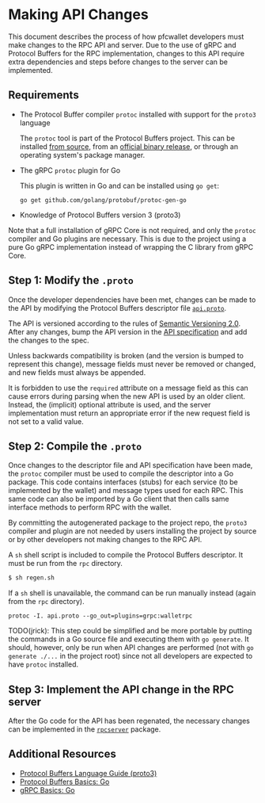# Making API Changes

This document describes the process of how pfcwallet developers must make
changes to the RPC API and server.  Due to the use of gRPC and Protocol Buffers
for the RPC implementation, changes to this API require extra dependencies and
steps before changes to the server can be implemented.

## Requirements

- The Protocol Buffer compiler `protoc` installed with support for the `proto3`
  language

  The `protoc` tool is part of the Protocol Buffers project.  This can be
  installed [from source](https://github.com/google/protobuf/blob/master/INSTALL.txt),
  from an [official binary release](https://github.com/google/protobuf/releases),
  or through an operating system's package manager.

- The gRPC `protoc` plugin for Go

  This plugin is written in Go and can be installed using `go get`:

  ```
  go get github.com/golang/protobuf/protoc-gen-go
  ```

- Knowledge of Protocol Buffers version 3 (proto3)

Note that a full installation of gRPC Core is not required, and only the
`protoc` compiler and Go plugins are necessary.  This is due to the project
using a pure Go gRPC implementation instead of wrapping the C library from gRPC
Core.

## Step 1: Modify the `.proto`

Once the developer dependencies have been met, changes can be made to the API by
modifying the Protocol Buffers descriptor file [`api.proto`](../api.proto).

The API is versioned according to the rules of [Semantic Versioning
2.0](http://semver.org/).  After any changes, bump the API version in the [API
specification](./api.md) and add the changes to the spec.

Unless backwards compatibility is broken (and the version is bumped to represent
this change), message fields must never be removed or changed, and new fields
must always be appended.

It is forbidden to use the `required` attribute on a message field as this can
cause errors during parsing when the new API is used by an older client.
Instead, the (implicit) optional attribute is used, and the server
implementation must return an appropriate error if the new request field is not
set to a valid value.

## Step 2: Compile the `.proto`

Once changes to the descriptor file and API specification have been made, the
`protoc` compiler must be used to compile the descriptor into a Go package.
This code contains interfaces (stubs) for each service (to be implemented by the
wallet) and message types used for each RPC.  This same code can also be
imported by a Go client that then calls same interface methods to perform RPC
with the wallet.

By committing the autogenerated package to the project repo, the `proto3`
compiler and plugin are not needed by users installing the project by source or
by other developers not making changes to the RPC API.

A `sh` shell script is included to compile the Protocol Buffers descriptor.  It
must be run from the `rpc` directory.

```bash
$ sh regen.sh
```

If a `sh` shell is unavailable, the command can be run manually instead (again
from the `rpc` directory).

```
protoc -I. api.proto --go_out=plugins=grpc:walletrpc
```

TODO(jrick): This step could be simplified and be more portable by putting the
commands in a Go source file and executing them with `go generate`.  It should,
however, only be run when API changes are performed (not with `go generate
./...` in the project root) since not all developers are expected to have
`protoc` installed.

## Step 3: Implement the API change in the RPC server

After the Go code for the API has been regenated, the necessary changes can be
implemented in the [`rpcserver`](../rpcserver/) package.

## Additional Resources

- [Protocol Buffers Language Guide (proto3)](https://developers.google.com/protocol-buffers/docs/proto3)
- [Protocol Buffers Basics: Go](https://developers.google.com/protocol-buffers/docs/gotutorial)
- [gRPC Basics: Go](http://www.grpc.io/docs/tutorials/basic/go.html)
